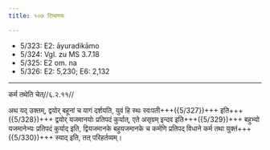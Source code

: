 ```yaml
---
title: १०७ टिप्पणयः

---
```

- 5/323: E2: āyuradikāmo
- 5/324: Vgl. zu MS 3.7.18
- 5/325: E2 om. na
- 5/326: E2: 5,230; E6: 2,132

____________________________________________


कर्म तथेति चेत्//६.२.११//

अथ यद् उक्तम्, द्वयोर् बहूनां च यागं दर्शयति, युवं हि स्थः स्वःपती+++({5/327})+++ इति+++({5/328})+++ द्वयोर् यजमानयोः प्रतिपदं कुर्यात्, एते असृग्रम् इन्दव इति+++({5/329})+++ बहुभ्यो यजमानेभ्यः प्रतिपदं कुर्याद् इति, द्वियजमानके बहुयजमानके च कर्मणि प्रतिपद् विधाने कर्म तथा युक्तं+++({5/330})+++ स्याद् इति, तत् परिहर्तव्यम्।